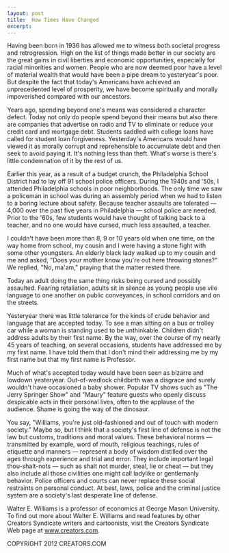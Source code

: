 ```yaml
---
layout: post
title:  How Times Have Changed
excerpt:
---
```


Having been born in 1936 has allowed me to witness both societal progress and retrogression. High on the list of things made better in our society are the great gains in civil liberties and economic opportunities, especially for racial minorities and women. People who are now deemed poor have a level of material wealth that would have been a pipe dream to yesteryear's poor. But despite the fact that today's Americans have achieved an unprecedented level of prosperity, we have become spiritually and morally impoverished compared with our ancestors.

Years ago, spending beyond one's means was considered a character defect. Today not only do people spend beyond their means but also there are companies that advertise on radio and TV to eliminate or reduce your credit card and mortgage debt. Students saddled with college loans have called for student loan forgiveness. Yesterday's Americans would have viewed it as morally corrupt and reprehensible to accumulate debt and then seek to avoid paying it. It's nothing less than theft. What's worse is there's little condemnation of it by the rest of us.

Earlier this year, as a result of a budget crunch, the Philadelphia School District had to lay off 91 school police officers. During the 1940s and '50s, I attended Philadelphia schools in poor neighborhoods. The only time we saw a policeman in school was during an assembly period when we had to listen to a boring lecture about safety. Because teacher assaults are tolerated — 4,000 over the past five years in Philadelphia — school police are needed. Prior to the '60s, few students would have thought of talking back to a teacher, and no one would have cursed, much less assaulted, a teacher.

I couldn't have been more than 8, 9 or 10 years old when one time, on the way home from school, my cousin and I were having a stone fight with some other youngsters. An elderly black lady walked up to my cousin and me and asked, "Does your mother know you're out here throwing stones?" We replied, "No, ma'am," praying that the matter rested there.

 Today an adult doing the same thing risks being cursed and possibly assaulted. Fearing retaliation, adults sit in silence as young people use vile language to one another on public conveyances, in school corridors and on the streets.

Yesteryear there was little tolerance for the kinds of crude behavior and language that are accepted today. To see a man sitting on a bus or trolley car while a woman is standing used to be unthinkable. Children didn't address adults by their first name. By the way, over the course of my nearly 45 years of teaching, on several occasions, students have addressed me by my first name. I have told them that I don't mind their addressing me by my first name but that my first name is Professor.

Much of what's accepted today would have been seen as bizarre and lowdown yesteryear. Out-of-wedlock childbirth was a disgrace and surely wouldn't have occasioned a baby shower. Popular TV shows such as "The Jerry Springer Show" and "Maury" feature guests who openly discuss despicable acts in their personal lives, often to the applause of the audience. Shame is going the way of the dinosaur.

You say, "Williams, you're just old-fashioned and out of touch with modern society." Maybe so, but I think that a society's first line of defense is not the law but customs, traditions and moral values. These behavioral norms — transmitted by example, word of mouth, religious teachings, rules of etiquette and manners — represent a body of wisdom distilled over the ages through experience and trial and error. They include important legal thou-shalt-nots — such as shalt not murder, steal, lie or cheat — but they also include all those civilities one might call ladylike or gentlemanly behavior. Police officers and courts can never replace these social restraints on personal conduct. At best, laws, police and the criminal justice system are a society's last desperate line of defense.

Walter E. Williams is a professor of economics at George Mason University. To find out more about Walter E. Williams and read features by other Creators Syndicate writers and cartoonists, visit the Creators Syndicate Web page at www.creators.com.

COPYRIGHT 2012 CREATORS.COM
